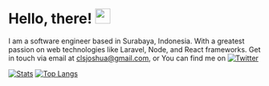 <!--
**joshuanatanielnm/joshuanatanielnm** is a ✨ _special_ ✨ repository because its `README.md` (this file) appears on your GitHub profile.
<img align="center" src="https://github-readme-stats.vercel.app/api/top-langs/?username=joshuanatanielnm&hide=blade,html&theme=tokyonight" />
-->

# Hello, there! <img src="https://raw.githubusercontent.com/MartinHeinz/MartinHeinz/master/wave.gif" width="30px">

I am a software engineer based in Surabaya, Indonesia. With a greatest passion on web technologies like Laravel, Node, and React frameworks. Get in touch via email at clsjoshua@gmail.com, or You can find me on [![Twitter][1.2]][1]


[![Stats](https://github-readme-stats.vercel.app/api?username=joshuanatanielnm&theme=tokyonight&show_icons=true&line_height=27)](https://github.com/joshuanatanielnm/joshuanatanielnm)
[![Top Langs](https://github-readme-stats.vercel.app/api/top-langs/?username=joshuanatanielnm&hide=blade,html&theme=tokyonight)](https://github.com/joshuanatanielnm/joshuanatanielnm)

<!-- Icons -->

[1.2]: http://i.imgur.com/wWzX9uB.png (twitter icon without padding)

<!-- Links to your social media accounts -->

[1]: https://twitter.com/joshuanatanielnm
